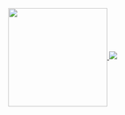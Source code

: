 <!--![Anurag's GitHub stats](https://github-readme-stats.vercel.app/api?username=ironmax123&count_private=false)-->

<a href="https://github.com/anuraghazra/convoychat">
  <img height=200 align="center" src="https://github-readme-stats.vercel.app/api/top-langs?username=ironmax123&layout=compact&langs_count=8&card_width=320&hide=python,jupyter%20notebook" />
</a>

<a href="https://skillicons.dev">
  <img src="https://skillicons.dev/icons?i=flutter,dart,java,supabase,firebase,cloudflare,html,css,javascript,php,py,typescript,github,anaconda,vscode,eclipse,idea,androidstudio,discord&perline=8" />
</a>
